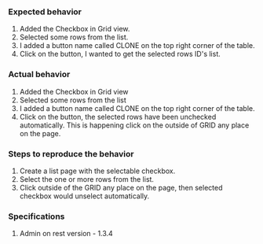 ### Expected behavior

1. Added the Checkbox in Grid view.
2. Selected some rows from the list.
3. I added a button name called CLONE on the top right corner of the table.
4. Click on the button, I wanted to get the selected rows ID's list.

### Actual behavior

1. Added the Checkbox in Grid view
2. Selected some rows from the list
3. I added a button name called CLONE on the top right corner of the table.
4. Click on the button, the selected rows have been unchecked automatically. This is happening click on the outside of GRID any place on the page.

### Steps to reproduce the behavior

1. Create a list page with the selectable checkbox.
2. Select the one or more rows from the list.
3. Click outside of the GRID any place on the page, then selected checkbox would unselect automatically. 


### Specifications

1. Admin on rest version - 1.3.4
